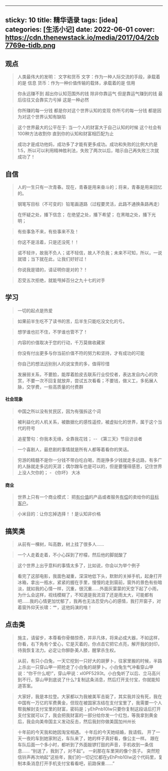 
---
sticky: 10
title: 精华语录
tags: [idea]   
categories: [生活小记]
date: 2022-06-01
cover:  https://cdn.thenewstack.io/media/2017/04/2cb7769e-tidb.png
---

## 观点
> 人类最伟大的发明： 文字和货币
  文字：作为一种人际交流的手段，承载着的是 信息
  货币：作为一种价值传输的载体，承载着的是 信用

>你永远赚不到
超出你认知范围外的钱
除非你靠运气
但是靠运气赚到的钱
最后往往又会靠实力亏掉
这是一种必然


>你所赚的每一分钱
都是你对这个世界认知的变现
你所亏的每一分钱
都是因为对这个世界认知有缺陷

>这个世界最大的公平在于:
当一个人的财富大于自己认知的时候
这个社会有100种方法收割你
直到你的认知和财富相匹配为止

> 成功才是成功他妈，成功多了才能有更多成功。成功和失败的比例大约是1:5，所以可以利用精神胜利法，失败了两次以后，暗示自己再失败三次就成功了！

## 自信

> 人的一生只有一次青春。现在，青春是用来奋斗的；将来，青春是用来回忆的。

> 钢笔写目标（不可变的）铅笔画道路（过程要灵活，此路不通换条路再走）

> 在怀疑之处，播下信念；
在绝望之处，播下希望；
在黑暗之处，播下光明；

> 有些事急不来，有些事来不及！

> 你这不是活着，只是还没死！！

> 诺不轻许，故我不负人；诺不轻信，故人不负我；未来不可知，所以，一说就错；当下就在此，让我们好好过！

> 你说我是错的，请证明你是对的？！

> 忍受五次拒绝，就能甩掉百分之九十七的对手

## 学习
> 一切的起点是热爱

> 如果前半生吃不了读书的苦，后半生只能吃没文化的亏。

> 想学谁也拦不住，不学谁也管不了！

> 内容的价值取决于您的行动，千万莫做收藏家

> 你没有付出更多与你当前价值不符的努力和坚持，才有成功的可能

> 你自己的想法远别别人的说宝贵的多，值得珍惜

> 发展弱关系，不要脸，能厚着脸皮去联系行业佼佼者，表达发自内心的欣赏，不要一次不回复就放弃，尝试五次看看；不要钱，做义工，多拓展人脉，交学费，一些高质量的付费群

#### 社会现象
> 中国之所以没有贫民区，因为有强拆这个词

> 被利益化的人机关系，被数据化的感性遥控，被虚拟化的世界，属于这个当代的符号

> 追星警句：你我本无缘，全靠我花钱；  -- 《第三天》节目访谈者

> 一个喜剧人，最悲剧的事情就是所有人都等着看你的笑话。

> 穷游的精髓不是你一分钱不带白吃白喝，而是挣多少钱就走多远路，有多广的人脉就走多远的天涯；偶尔蹭车也是可以的，但是要懂得感恩，记住世界上没人欠你的； - 《你坏》 大冰


#### 商业
> 世界上只有一个商业模式： 把<u>有价值</u>的产品或者服务<u>有偿</u>的卖给你的<u>目标客户</u>。

> 小米目的：让你忘掉选择！！是认知非价格



## 搞笑类
> 从前有一棵树，叫高数，树上挂了很多人……

> 一个人走着走着，不小心踩到了柠檬，然后他的脚就酸了

> 这个世界上出乎意料的事情太多了，比如说，你会以为举个例子

> 看完了这部电影，我面色凝重，深深地低下头，默默的关掉手机，起身打开冰箱，拿出一瓶水，紧紧的握在手里，慢慢的走到窗前，窗外的景色有些暗淡，就如我的心情一样，沉重，很沉重……外面灰蒙蒙的天空下起了小雨，为什么会这样，视线模糊了，不知道是我流泪了还是雨太大，可能都有吧……我的心情更加忧郁了，我再也无法忍受内心的感情，我打开窗子，对着窗外仰天长啸：艹，这他妈演的啥！

## 点击类

> 施主，请留步，本尊看你骨骼惊奇，并非凡体，将来必成大器，不如这样，你看，右下角有个爱心，它是灭着的，你点击它把它点亮，解开我的封印，待我恢复法力。必定让你醉卧美人膝，醒掌杀生权。

> 从前，有只小白兔，一天它挖到一只好大的胡萝卜，往家里搬的时候，半路上杀出一只穿山甲一把抢走了小白兔的胡萝卜。小白兔生气冲看穿山甲说：“你干什么呢!”，穿山甲说：xI0PF5293t。小白兔听了以后、立马高兴到不行。穿山甲到底说了什么?复制这条消息，然后打开支付宝，你就能知道答案。

> 大家好，我是本拉登。大家都以为我被美军击毙了，其实我并没有死，我在中国有一万亿的军费黄金，但现在被国家冻结在支付宝里了，我需要一个人帮我解封支付宝里的财富，密码是；yEhPnb10Iw只要你复制这段话后打开支付宝就可以了，我会把我财富的一部分给你发一个红包，等我拿到黄金后，我会向美帝国主义发动反击，然后我封你做美国加州州长

>十年前的今天我和她因淘宝相遇。
十年后的今天她结婚，我请假。
开了一天一夜的车到她家附近，车队来了，她的样子真好看，像公主一样。
跟在车队后面一个多小时，都听到了外面敲锣打鼓的声音，手机收到一条信息......
“别送了，我到了，对不起”。
一刹那在车里哭的像个孩子。
突然短信铃声再次响起“这些年，我们的一切记忆都在yEhPnb10Iw这个代码里，复制本条消息打开手机支付宝看看吧，前路保重......”




